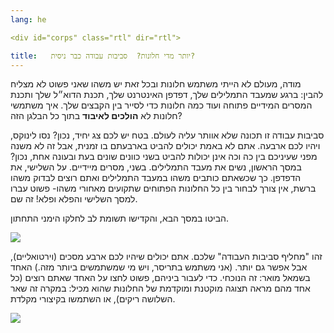 ```yaml
---
lang: he

<div id="corps" class="rtl" dir="rtl">

title:   יותר מדי חלונות?  סביבות עבודה כבר ניסית?
---
```



מודה, מעולם לא הייתי משתמש חלונות ובכל זאת יש משהו שאני פשוט לא מצליח להבין: ברגע שמעבד התמלילים שלך, דפדפן האינטרנט שלך,
תכנת הדוא״ל שלך ותכנת המסרים המידיים פתוחה ועוד כמה חלונות כדי לסייר בין הקבצים שלך. איך משתמשי חלונות לא <b>הולכים לאיבוד</b>
בתוך כל הבלגן הזה?



  סביבות עבודה זו תכונה שלא אוותר עליה לעולם. בטח יש לכם צג יחיד, נכון? נסו לינוקס, ויהיו לכם ארבעה. אתם לא באמת יכולים להביט בארבעתם בו זמנית, אבל זה לא משנה מפני שעיניכם בין כה וכה אינן יכולות להביט בשני כוונים שונים בעת ובעונה אחת, נכון? במסך הראשון, נשים את מעבד התמלילים. בשני, מסרים מיידיים. על השלישי, את הדפדפן. כך שכשאתם כותבים  משהו במעבד התמלילים ואתם רוצים לבדוק משהו ברשת, אין צורך לבחור בין כל החלונות הפתוחים שתקועים מאחורי משהו- פשוט עברו למסך השלישי והפלא ופלא!  זה שם.

  הביטו במסך הבא, והקדישו תשומת לב לחלקו הימני התחתון.

<img src="Images/workspaces.png" border="0"/>

  זהו "מחליף סביבות העבודה" שלכם.  אתם יכולים שיהיו לכם ארבע מסכים (וירטואליים), אבל אפשר גם יותר. (אני משתמש בתריסר, ויש מי שמשתמשים ביותר מזה.) האחד בשמאל מואר: זה הנוכחי. כדי לעבור ביניהם, פשוט לחצו על האחד שאתם רוצים (כל אחד מהם מראה תצוגה מוקטנת ומוקדמת של החלונות שהוא מכיל: במקרה זה שאר השלושה ריקים), או השתמשו בקיצורי מקלדת.

<img src="Images/workspaces_full.png" border="0"/>





